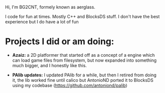 Hi, I'm BG2CNT, formely known as aerglass.

I code for fun at times. Mostly C++ and BlocksDS stuff. I don't have the best experience but I do have a lot of fun

# Projects I did or am doing:
- **Azaiz:** a 2D platformer that started off as a concept of a engine which can load game files from filesystem, but now expanded into something much bigger, and I honestly like this.
  
- **PAlib updates:** I updated PAlib for a while, but then I retired from doing it, the lib worked fine until calico but AntonioND ported it to BlocksDS using my codebase (https://github.com/antoniond/palib)

